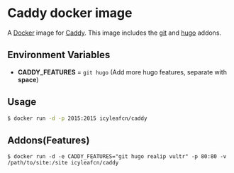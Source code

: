# Caddy docker image

A [Docker](http://docker.com) image for [Caddy](http://caddyserver.com). This image includes the [git](http://caddyserver.com/docs/git) and [hugo](http://caddyserver.com/docs/hugo) addons.

## Environment Variables

- **CADDY_FEATURES** = `git hugo` (Add more hugo features, separate with __space__)

## Usage

```bash
$ docker run -d -p 2015:2015 icyleafcn/caddy
```

## Addons(Features)

```
$ docker run -d -e CADDY_FEATURES="git hugo realip vultr" -p 80:80 -v /path/to/site:/site icyleafcn/caddy
```